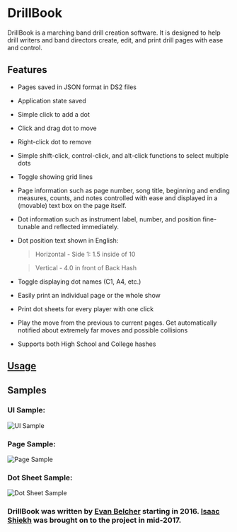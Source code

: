 # DrillBook
DrillBook is a marching band drill creation software. It is designed to help drill writers and band directors create, edit, and print drill pages with ease and control.

## Features
- Pages saved in JSON format in DS2 files
- Application state saved
- Simple click to add a dot
- Click and drag dot to move
- Right-click dot to remove
- Simple shift-click, control-click, and alt-click functions to select multiple dots
- Toggle showing grid lines
- Page information such as page number, song title, beginning and ending measures, counts, and notes controlled with ease and displayed in a (movable) text box on the page itself.
- Dot information such as instrument label, number, and position fine-tunable and reflected immediately.
- Dot position text shown in English:

    > Horizontal - Side 1: 1.5 inside of 10

    > Vertical - 4.0 in front of Back Hash
- Toggle displaying dot names (C1, A4, etc.)
- Easily print an individual page or the whole show
- Print dot sheets for every player with one click
- Play the move from the previous to current pages. Get automatically notified about extremely far moves and possible collisions
- Supports both High School and College hashes

## [Usage](../master/DrillBook/src/main/resources/Usage.md)

## Samples
### UI Sample:
![UI Sample](../master/ui-sample.png "UI Sample")

### Page Sample:
![Page Sample](../master/page-sample.png "Page Sample")

### Dot Sheet Sample:
![Dot Sheet Sample](../master/dotsheet-sample.png "Dot Sheet Sample")

### DrillBook was written by [Evan Belcher](http://evanbelcher.com) starting in 2016. [Isaac Shiekh](http://www.isaacsheikh.com) was brought on to the project in mid-2017.
